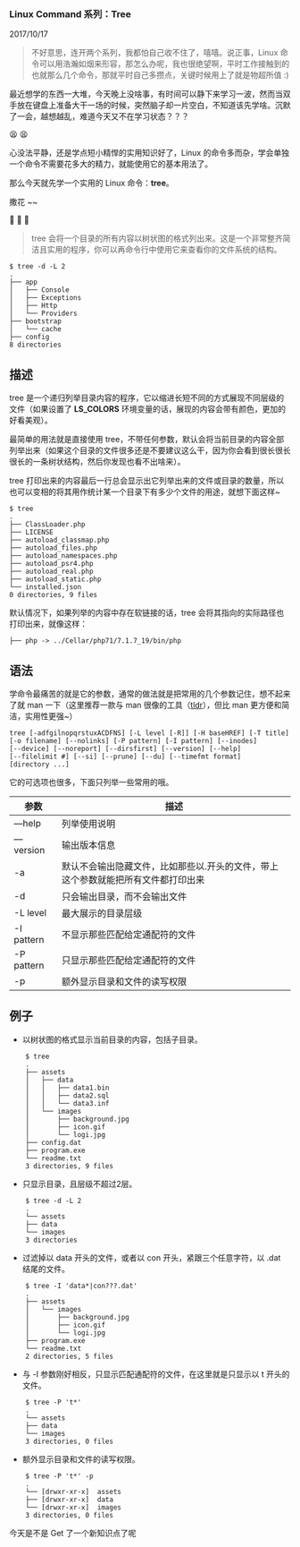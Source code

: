 ### Linux Command 系列：Tree 

 2017/10/17 

> 不好意思，连开两个系列，我都怕自己收不住了，嘻嘻。说正事，Linux 命令可以用浩瀚如烟来形容，那怎么办呢，我也很绝望啊，平时工作接触到的也就那么几个命令，那就平时自己多攒点，关键时候用上了就是物超所值 :)

最近想学的东西一大堆，今天晚上没啥事，有时间可以静下来学习一波，然而当双手放在键盘上准备大干一场的时候，突然脑子却一片空白，不知道该先学啥。沉默了一会，越想越乱，难道今天又不在学习状态？？？

:tired_face:
:tired_face:

心没法平静，还是学点短小精悍的实用知识好了，Linux 的命令多而杂，学会单独一个命令不需要花多大的精力，就能使用它的基本用法了。

那么今天就先学一个实用的 Linux 命令：**tree**。

撒花 ~~ 

:cherry_blossom:
:cherry_blossom:
:cherry_blossom:

> tree 会将一个目录的所有内容以树状图的格式列出来。这是一个非常整齐简洁且实用的程序，你可以再命令行中使用它来查看你的文件系统的结构。

    $ tree -d -L 2
    .
    ├── app
    │   ├── Console
    │   ├── Exceptions
    │   ├── Http
    │   └── Providers
    ├── bootstrap
    │   └── cache
    ├── config
    8 directories
## 描述

tree 是一个递归列举目录内容的程序，它以缩进长短不同的方式展现不同层级的文件（如果设置了 **LS_COLORS** 环境变量的话，展现的内容会带有颜色，更加的好看美观）。

最简单的用法就是直接使用 tree，不带任何参数，默认会将当前目录的内容全部列举出来（如果这个目录的文件很多还是不要建议这么干，因为你会看到很长很长很长的一条树状结构，然后你发现也看不出啥来）。

tree 打印出来的内容最后一行总会显示出它列举出来的文件或目录的数量，所以也可以变相的将其用作统计某一个目录下有多少个文件的用途，就想下面这样~

    $ tree
    .
    ├── ClassLoader.php
    ├── LICENSE
    ├── autoload_classmap.php
    ├── autoload_files.php
    ├── autoload_namespaces.php
    ├── autoload_psr4.php
    ├── autoload_real.php
    ├── autoload_static.php
    └── installed.json
    0 directories, 9 files
默认情况下，如果列举的内容中存在软链接的话，tree 会将其指向的实际路径也打印出来，就像这样：


    ├── php -> ../Cellar/php71/7.1.7_19/bin/php
## 语法

学命令最痛苦的就是它的参数，通常的做法就是把常用的几个参数记住，想不起来了就 man 一下（这里推荐一款与 man 很像的工具（[tldr][2]），但比 man 更方便和简洁，实用性更强~）    

    tree [-adfgilnopqrstuxACDFNS] [-L level [-R]] [-H baseHREF] [-T title]
    [-o filename] [--nolinks] [-P pattern] [-I pattern] [--inodes]
    [--device] [--noreport] [--dirsfirst] [--version] [--help]
    [--filelimit #] [--si] [--prune] [--du] [--timefmt format]
    [directory ...]
它的可选项也很多，下面只列举一些常用的哦。

参数 | 描述 
-|-
—help | 列举使用说明 
—version | 输出版本信息 
-a | 默认不会输出隐藏文件，比如那些以.开头的文件，带上这个参数就能把所有文件都打印出来 
-d | 只会输出目录，而不会输出文件 
-L level | 最大展示的目录层级 
-I pattern | 不显示那些匹配给定通配符的文件 
-P pattern | 只显示那些匹配给定通配符的文件 
-p | 额外显示目录和文件的读写权限 

## 例子

* 以树状图的格式显示当前目录的内容，包括子目录。
    
```
    $ tree
    .
    ├── assets
    │   ├── data
    │   │   ├── data1.bin
    │   │   ├── data2.sql
    │   │   └── data3.inf
    │   └── images
    │       ├── background.jpg
    │       ├── icon.gif
    │       └── logi.jpg
    ├── config.dat
    ├── program.exe
    └── readme.txt
    3 directories, 9 files
```
* 只显示目录，且层级不超过2层。
    
```
    $ tree -d -L 2
    .
    └── assets
    ├── data
    └── images
    3 directories
```
* 过滤掉以 data 开头的文件，或者以 con 开头，紧跟三个任意字符，以 .dat 结尾的文件。
    
```
    $ tree -I 'data*|con???.dat'
    .
    ├── assets
    │   └── images
    │       ├── background.jpg
    │       ├── icon.gif
    │       └── logi.jpg
    ├── program.exe
    └── readme.txt
    2 directories, 5 files
```
* 与 -I 参数刚好相反，只显示匹配通配符的文件，在这里就是只显示以 t 开头的文件。
    
```
    $ tree -P 't*'
    .
    └── assets
    ├── data
    └── images
    3 directories, 0 files
```
* 额外显示目录和文件的读写权限。
    
```
    $ tree -P 't*' -p
    .
    └── [drwxr-xr-x]  assets
    ├── [drwxr-xr-x]  data
    └── [drwxr-xr-x]  images
    3 directories, 0 files
```
今天是不是 Get 了一个新知识点了呢


[2]: https://github.com/tldr-pages/tldr
